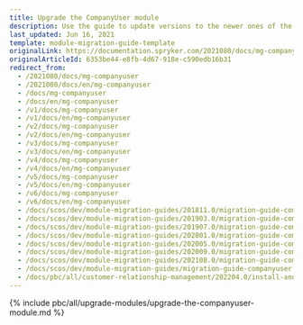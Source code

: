 ```yaml
---
title: Upgrade the CompanyUser module
description: Use the guide to update versions to the newer ones of the CompanyUser module.
last_updated: Jun 16, 2021
template: module-migration-guide-template
originalLink: https://documentation.spryker.com/2021080/docs/mg-companyuser
originalArticleId: 6353be44-e8fb-4d67-918e-c590edb16b31
redirect_from:
  - /2021080/docs/mg-companyuser
  - /2021080/docs/en/mg-companyuser
  - /docs/mg-companyuser
  - /docs/en/mg-companyuser
  - /v1/docs/mg-companyuser
  - /v1/docs/en/mg-companyuser
  - /v2/docs/mg-companyuser
  - /v2/docs/en/mg-companyuser
  - /v3/docs/mg-companyuser
  - /v3/docs/en/mg-companyuser
  - /v4/docs/mg-companyuser
  - /v4/docs/en/mg-companyuser
  - /v5/docs/mg-companyuser
  - /v5/docs/en/mg-companyuser
  - /v6/docs/mg-companyuser
  - /v6/docs/en/mg-companyuser
  - /docs/scos/dev/module-migration-guides/201811.0/migration-guide-companyuser.html
  - /docs/scos/dev/module-migration-guides/201903.0/migration-guide-companyuser.html
  - /docs/scos/dev/module-migration-guides/201907.0/migration-guide-companyuser.html
  - /docs/scos/dev/module-migration-guides/202001.0/migration-guide-companyuser.html
  - /docs/scos/dev/module-migration-guides/202005.0/migration-guide-companyuser.html
  - /docs/scos/dev/module-migration-guides/202009.0/migration-guide-companyuser.html
  - /docs/scos/dev/module-migration-guides/202108.0/migration-guide-companyuser.html
  - /docs/scos/dev/module-migration-guides/migration-guide-companyuser.html
  - /docs/pbc/all/customer-relationship-management/202204.0/install-and-upgrade/upgrade-modules/upgrade-the-companyuser-module.html
---
```


{% include pbc/all/upgrade-modules/upgrade-the-companyuser-module.md %} <!-- To edit, see /_includes/pbc/all/upgrade-modules/upgrade-the-companyuser-module.md -->
